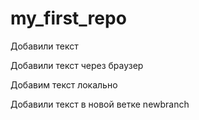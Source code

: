 ﻿# my_first_repo

Добавили текст

Добавили текст через браузер

Добавим текст локально

Добавили текст в новой ветке newbranch